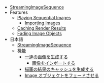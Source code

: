 * [StreamingImageSequence](index.md)
* Features
    * [Playing Sequential Images](en/StreamingImageSequencePlayableAsset.md)
        * [Importing Images](en/ImportingImages.md)
    * [Caching Render Results](en/RenderCachePlayableAsset.md)
    * [Fading Image Objects](en/FaderPlayableAsset.md)
* 日本語
    * [StreamingImageSequence](jp/index.md)
    * 機能
        * [一連の画像を生成する](jp/StreamingImageSequencePlayableAsset.md)
            * [画像をインポートする](jp/ImportingImages.md)
        * [描画の結果のキャッシュを生成する](jp/RenderCachePlayableAsset.md)
        * [Image オブジェクトをフェードさせる](jp/FaderPlayableAsset.md)
